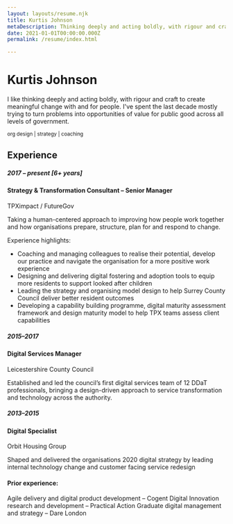```yaml
---
layout: layouts/resume.njk
title: Kurtis Johnson
metaDescription: Thinking deeply and acting boldly, with rigour and craft to create meaningful change
date: 2021-01-01T00:00:00.000Z
permalink: /resume/index.html

---
```

# Kurtis Johnson

I like thinking deeply and acting boldly, with rigour and craft to create meaningful change with and for people. I've spent the last decade mostly trying to turn problems into opportunities of value for public good across all levels of government.

<small>org design | strategy | coaching</small>

## Experience

##### 2017 – present [6+ years]
#### Strategy & Transformation Consultant – Senior Manager
TPXimpact / FutureGov

 Taking a human-centered approach to improving how people work together and how organisations prepare, structure, plan for and respond to change.

 Experience highlights:

 - Coaching and managing colleagues to realise their potential, develop our practice and navigate the organisation for a more positive work experience
 - Designing and delivering digital fostering and adoption tools to equip more residents to support looked after children
 - Leading the strategy and organising model design to help Surrey County Council deliver better resident outcomes
 - Developing a capability building programme, digital maturity assessment framework and design maturity model to help TPX teams assess client capabilities

##### 2015–2017
#### Digital Services Manager
Leicestershire County Council

Established and led the council’s first digital services team of 12 DDaT professionals, bringing a design-driven approach to service transformation and technology across the authority.

##### 2013–2015
#### Digital Specialist
Orbit Housing Group

Shaped and delivered the organisations 2020 digital strategy by leading internal technology change and customer facing service redesign  


#### Prior experience:
Agile delivery and digital product development – Cogent Digital
Innovation research and development – Practical Action
Graduate digital management and strategy – Dare London
